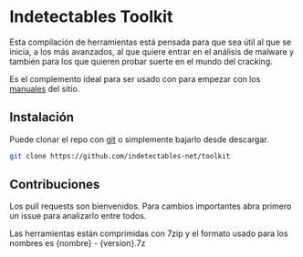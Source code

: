 # Indetectables Toolkit

Esta compilación de herramientas está pensada para que sea útil al que se inicia, a los más avanzados, 
al que quiere entrar en el análisis de malware y también para los que quieren probar suerte en el mundo del cracking.

Es el complemento ideal para ser usado con para empezar con los [manuales](https://github.com/indetectables-net/manuals) del sitio.

## Instalación

Puede clonar el repo con [git](https://git-scm.com/download/win) o simplemente bajarlo desde descargar.

```bash
git clone https://github.com/indetectables-net/toolkit
```

## Contribuciones
Los pull requests son bienvenidos. Para cambios importantes abra primero un issue para analizarlo entre todos.

Las herramientas están comprimidas con 7zip y el formato usado para los nombres es {nombre} - {version}.7z
